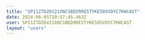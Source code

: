 ```yaml
---
title: "SP11Z7DZ6V21XNCSBED9RE5TYKE50SVDYC7KWCAST"
date: 2024-06-05T10:57:45.463Z
user: SP11Z7DZ6V21XNCSBED9RE5TYKE50SVDYC7KWCAST
layout: "users"
---
```

    